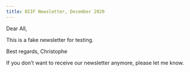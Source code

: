 ```yaml
---
title: BIIF Newsletter, December 2020
---
```


Dear All,
 
This is a fake newsletter for testing.
 
Best regards,
Christophe

If you don’t want to receive our newsletter anymore, please let me know.